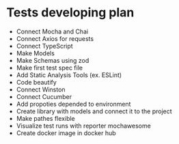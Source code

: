 # Tests developing plan

- Connect Mocha and Chai
- Connect Axios for requests
- Connect TypeScript
- Make Models
- Make Schemas using zod
- Make first test spec file
- Add Static Analysis Tools (ex. ESLint)
- Code beautify
- Connect Winston
- Connect Cucumber
- Add propoties depended to environment
- Create library with models and connect it to the project
- Make pathes flexible
- Visualize test runs with reporter mochawesome
- Create docker image in docker hub

